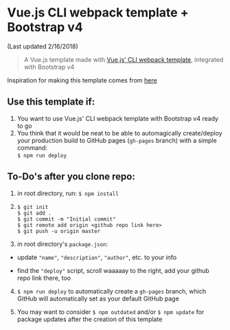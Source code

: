 # Vue.js CLI webpack template + Bootstrap v4

(Last updated 2/16/2018)

> A Vue.js template made with [Vue.js' CLI webpack template](https://vuejs.org/v2/guide/installation.html#CLI), integrated with Bootstrap v4

Inspiration for making this template comes from [here](https://github.com/BenRGarcia/Vue-CLI-Notes)

## Use this template **if**:

1. You want to use Vue.js' CLI webpack template with Bootstrap v4 ready to go
2. You think that it would be neat to be able to automagically create/deploy  
your production build to GitHub pages (`gh-pages` branch) with a simple command:  
`$ npm run deploy`

## To-Do's after you clone repo:

1. in root directory, run:
`$ npm install`

2. `$ git init`  
  `$ git add .`  
  `$ git commit -m "Initial commit"`  
  `$ git remote add origin <github repo link here>`  
  `$ git push -u origin master`

3. in root directory's `package.json`:

  * update `"name"`, `"description"`, `"author"`, etc. to your info

  * find the `"deploy"` script, scroll waaaaay to the right, add your github repo link there, too

4. `$ npm run deploy` to automatically create a `gh-pages` branch, which GitHub will automatically 
set as your default GitHub page

5. You may want to consider `$ npm outdated` and/or `$ npm update` for package updates after the creation of this template